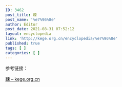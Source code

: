 ```yaml
---
ID: 3462
post_title: 疎
post_name: '%e7%96%8e'
author: Editor
post_date: 2021-08-31 07:52:12
layout: encyclopedia
link: 'http://kege.org.cn/encyclopedia/%e7%96%8e'
published: true
tags: [ ]
categories: [ ]
---
```

参考链接：

<a href="http://kege.org.cn/encyclopedia/%e8%b8%88">踈 – kege.org.cn</a>